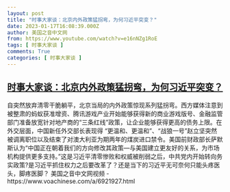 ```yaml
---
layout: post
title: "时事大家谈：北京内外政策猛拐弯，为何习近平突变？"
date: 2023-01-17T16:08:39.000Z
author: 美国之音中文网
from: https://www.youtube.com/watch?v=e16nNZg1RoE
tags: [ 时事大家谈 ]
comments: True
categories: [ 时事大家谈 ]
---
```

<!--1673971719000-->
[时事大家谈：北京内外政策猛拐弯，为何习近平突变？](https://www.youtube.com/watch?v=e16nNZg1RoE)
------

<div>
自突然放弃清零干脆躺平，北京当局的内外政策惊现系列猛拐弯。西方媒体注意到被整肃的蚂蚁获准增资、腾讯游戏产业开始能够获得新的商业游戏版号、金融监管部门准备放宽针对地产商的“三条红线”政策，让企业能够获得更高的债务上限。在外交层面，中国新任外交部长表现得 “更温和、更温和”、“战狼一号”赵立坚突然被调离职位以及结束了对澳大利亚为期两年的煤炭进口禁令。美国前财政部长萨默斯认为“中国正在朝着我们的方向修改其政策—与美国建立更友好的关系，为市场机构提供更多支持。”这是习近平清零惨败和权威被削弱之后，中共党内开始转向务实政策?是习近平抓住权力之后要改革了？还是当下的习近平无可奈何只能头疼医头，脚疼医脚？ 美国之音中文网视频 - https://www.voachinese.com/a/6921927.html
</div>
